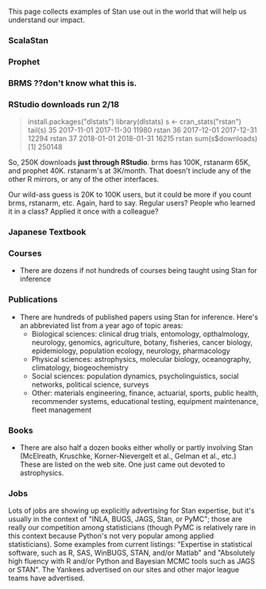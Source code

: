 This page collects examples of Stan use out in the world that will help us understand our impact. 


### ScalaStan 
### Prophet 
### BRMS ??don't know what this is.


### RStudio downloads run 2/18 

> install.packages("dlstats")
> library(dlstats)
> s <- cran_stats("rstan")
> tail(s)
35 2017-11-01 2017-11-30     11980   rstan
36 2017-12-01 2017-12-31     12294   rstan
37 2018-01-01 2018-01-31     16215   rstan
> sum(s$downloads)
[1] 250148

So, 250K downloads **just through RStudio**.  brms has 100K,
rstanarm 65K, and prophet 40K.  rstanarm's at 3K/month.  That
doesn't include any of the other R mirrors, or any of the other
interfaces.

Our wild-ass guess is 20K to 100K users, but it could be more
if you count brms, rstanarm, etc.  Again, hard to say.  Regular
users?  People who learned it in a class?  Applied it once with
a colleague?

### Japanese Textbook

### Courses 
* There are dozens if not hundreds of courses being taught
using Stan for inference

### Publications
* There are hundreds of published papers using Stan
for inference.  Here's an abbreviated list from a year ago of topic areas:
  - Biological sciences: clinical drug trials, entomology, opthalmology,
      neurology, genomics, agriculture, botany, fisheries, cancer biology,
      epidemiology, population ecology, neurology, pharmacology
  - Physical sciences: astrophysics, molecular biology, oceanography,
      climatology, biogeochemistry
  - Social sciences: population dynamics, psycholinguistics, social networks,
      political science, surveys
  - Other: materials engineering, finance, actuarial, sports, public health,
      recommender systems, educational testing, equipment maintenance,
      fleet management

### Books
* There are also half a dozen books either wholly or partly involving
Stan (McElreath, Kruschke, Korner-Nievergelt et al., Gelman et al., etc.)
These are listed on the web site.  One just came out devoted to astrophysics.

### Jobs
Lots of jobs are showing up explicitly advertising for Stan
expertise, but it's usually in the context of "INLA, BUGS, JAGS, Stan,
or PyMC";  those are really our competition among statisticians (though
PyMC is relatively rare in this context because Python's not very popular
among applied statisticians).  Some examples from current listings:
"Expertise in statistical software, such as R, SAS, WinBUGS, STAN,
and/or Matlab" and "Absolutely high fluency with R and/or Python and
Bayesian MCMC tools such as JAGS or STAN".  The Yankees advertised on
our sites and other major league teams have advertised.  

